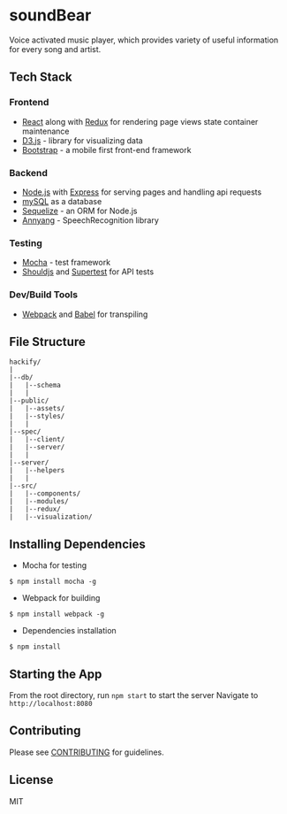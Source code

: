 # soundBear

Voice activated music player, which provides variety of useful information for every song and artist.

## Tech Stack

### Frontend
* [React](https://facebook.github.io/react/) along with [Redux](https://github.com/reactjs/redux) for rendering page views state container maintenance
* [D3.js](https://d3js.org/) - library for visualizing data
* [Bootstrap](http://getbootstrap.com/) - a mobile first front-end framework

### Backend
* [Node.js](https://nodejs.org/en/) with [Express](http://expressjs.com/) for serving pages and handling api requests
* [mySQL](https://www.mysql.com/) as a database
* [Sequelize](http://sequelizejs.com/) - an ORM for Node.js
* [Annyang](https://talater.com/) - SpeechRecognition library

### Testing
* [Mocha](https://mochajs.org/) - test framework
* [Shouldjs](https://shouldjs.github.io/) and [Supertest](https://github.com/visionmedia/supertest) for API tests

### Dev/Build Tools
* [Webpack](https://webpack.github.io/) and [Babel](https://babeljs.io/) for transpiling

## File Structure
    hackify/
    |
    |--db/
    |   |--schema
    |   |
    |--public/
    |   |--assets/
    |   |--styles/
    |   |
    |--spec/
    |   |--client/
    |   |--server/
    |   |
    |--server/
    |   |--helpers
    |   |
    |--src/
    |   |--components/
    |   |--modules/
    |   |--redux/
    |   |--visualization/

## Installing Dependencies

- Mocha for testing

```
$ npm install mocha -g
```

- Webpack for building

```
$ npm install webpack -g
```

- Dependencies installation

```
$ npm install
```

## Starting the App

From the root directory, run ```npm start``` to start the server
Navigate to ```http://localhost:8080```

## Contributing

Please see [CONTRIBUTING](CONTRIBUTING.md) for guidelines.

## License 

MIT
